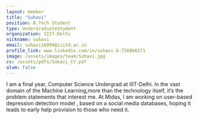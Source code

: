 ```yaml
---
layout: member
title: "Suhavi"
position: B.Tech Student
type: UnderGraduateStudent
organization: IIIT-Delhi
nickname: suhavi
email: suhavi16099@iiitd.ac.in
profile_link: www.linkedin.com/in/suhavi-b-7268b6171
image: /assets/images/team/Suhavi.jpg
cv: /assets/pdfs/Suhavi_CV.pdf
alum: false
---
```


I am a final year, Computer Science Undergrad at IIIT-Delhi.
In the vast domain of the Machine Learning,more than the technology itself, it’s the problem statements that interest me.
At Midas, I am working on user-based depression detection model , based on a social media databases, hoping it leads to early help provision to those who need it. 
